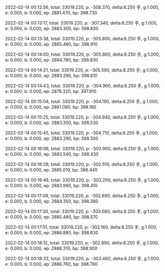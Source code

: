 2022-02-14 00:12:56, total: 33019.220, p: -308.370, delta:8.250 手, g:1.000, e: 0.000, b: 0.000, ep: 2881.470, bp: 398.730

2022-02-14 00:13:17, total: 33019.220, p: -307.340, delta:8.250 手, g:1.000, e: 0.000, b: 0.000, ep: 2883.300, bp: 398.830

2022-02-14 00:13:38, total: 33019.220, p: -305.800, delta:8.250 手, g:1.000, e: 0.000, b: 0.000, ep: 2885.480, bp: 398.910

2022-02-14 00:14:00, total: 33019.220, p: -305.860, delta:8.250 手, g:1.000, e: 0.000, b: 0.000, ep: 2884.780, bp: 398.830

2022-02-14 00:14:21, total: 33019.220, p: -305.590, delta:8.250 手, g:1.000, e: 0.000, b: 0.000, ep: 2883.290, bp: 398.610

2022-02-14 00:14:43, total: 33019.220, p: -304.960, delta:8.250 手, g:1.000, e: 0.000, b: 0.000, ep: 2878.320, bp: 397.910

2022-02-14 00:15:04, total: 33019.220, p: -304.190, delta:8.250 手, g:1.000, e: 0.000, b: 0.000, ep: 2881.090, bp: 398.160

2022-02-14 00:15:25, total: 33019.220, p: -304.940, delta:8.250 手, g:1.000, e: 0.000, b: 0.000, ep: 2883.300, bp: 398.530

2022-02-14 00:15:45, total: 33019.220, p: -304.710, delta:8.250 手, g:1.000, e: 0.000, b: 0.000, ep: 2883.290, bp: 398.500

2022-02-14 00:16:06, total: 33019.220, p: -303.900, delta:8.250 手, g:1.000, e: 0.000, b: 0.000, ep: 2883.540, bp: 398.430

2022-02-14 00:16:28, total: 33019.220, p: -302.510, delta:8.250 手, g:1.000, e: 0.000, b: 0.000, ep: 2885.010, bp: 398.440

2022-02-14 00:16:48, total: 33019.220, p: -303.290, delta:8.250 手, g:1.000, e: 0.000, b: 0.000, ep: 2883.990, bp: 398.410

2022-02-14 00:17:09, total: 33019.220, p: -302.690, delta:8.250 手, g:1.000, e: 0.000, b: 0.000, ep: 2884.350, bp: 398.380

2022-02-14 00:17:30, total: 33019.220, p: -303.080, delta:8.250 手, g:1.000, e: 0.000, b: 0.000, ep: 2885.480, bp: 398.570

2022-02-14 00:17:51, total: 33019.220, p: -302.160, delta:8.250 手, g:1.000, e: 0.000, b: 0.000, ep: 2886.880, bp: 398.630

2022-02-14 00:18:12, total: 33019.220, p: -302.890, delta:8.250 手, g:1.000, e: 0.000, b: 0.000, ep: 2888.310, bp: 398.900

2022-02-14 00:18:33, total: 33019.220, p: -303.480, delta:8.250 手, g:1.000, e: 0.000, b: 0.000, ep: 2886.760, bp: 398.780